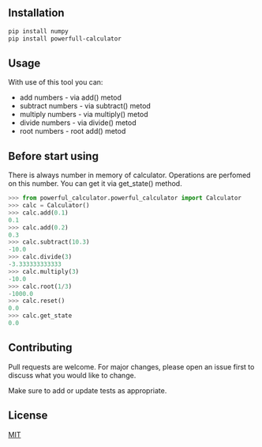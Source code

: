 ## Installation

```sh
pip install numpy
pip install powerfull-calculator
```

## Usage

With use of this tool you can:

-  add numbers - via add() metod
-  subtract numbers - via subtract() metod
-  multiply numbers - via multiply() metod
-  divide numbers - via divide() metod
-  root numbers - root add() metod
## Before start using

There is always number in memory of calculator.
Operations are perfomed on this number.
You can get it via get_state() method.

```python
>>> from powerful_calculator.powerful_calculator import Calculator
>>> calc = Calculator()
>>> calc.add(0.1)
0.1
>>> calc.add(0.2)
0.3
>>> calc.subtract(10.3)
-10.0
>>> calc.divide(3)
-3.333333333333
>>> calc.multiply(3)
-10.0
>>> calc.root(1/3)
-1000.0
>>> calc.reset()
0.0
>>> calc.get_state
0.0
```


## Contributing

Pull requests are welcome. For major changes, please open an issue first to discuss what you would like to change.

Make sure to add or update tests as appropriate.


## License

[MIT](https://choosealicense.com/licenses/mit/)

